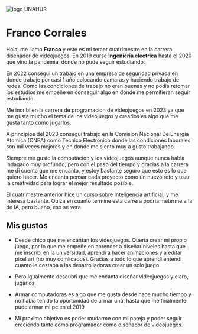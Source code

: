 ![logo UNAHUR](./assets/UNAHUR.png )

# Franco Corrales

Hola, me llamo **Franco** y este es mi tercer cuatrimestre en la carrera diseñador de videojuegos.
En 2019 curse **Ingenieria electrica** hasta el 2020 que vino la pandemia, donde no pude seguir estudiando.

En 2022 consegui un trabajo en una empresa de seguridad privada en donde trabaje por casi 1 año colocando camaras y haciendo trabajo de redes. Como las condiciones de trabajo no eran buenas y no podia retomar los estudios me empeñe en conseguir algo en donde me permitieran seguir estudiando.

Me incribi en la carrera de programacion de videojuegos en 2023 ya que me gusta mucho el tema de los videojuegos y crearlos es algo que me gusta tanto como jugarlos.  

A principios del 2023 consegui trabajo en la Comision Nacional De Energia Atomica (CNEA) como Tecnico Electronico donde las condiciones laborales son mil veces mejores y en donde me siento muy a gusto trabajando. 


Siempre me gusto la computacion y los videojuegos aunque nunca habia indagado muy profundo, pero con el paso del tiempo y gracias a la carrera me di cuenta que me encanta, y estoy bastante seguro que esto es lo que quiero hacer. Me encanta pensar cada proyecto como un nuevo reto y usar la creatividad para lograr el mejor resultado posible.


El cuatrimestre anterior hice un curso sobre Inteligencia artificial, y me interesa bastante. Quiza en cuanto termine esta carrera podria meterme a la de IA, pero bueno, eso se vera


## Mis gustos

- Desde chico que me encantan los videojuegos. Queria crear mi propio juego, por lo que me empeñe en aprender a diseñar niveles hasta que me inscribi en la universidad, aprendi a hacer animaciones y a editar pixel art (no muy comlicados). Gracias a todo lo que aprendi entendi cuanto le costaba a las desarrolladoras crear un solo juego. 

- Pero igualmente descubri que me encanta diseñar videojuegos y claro, jugarlos

- Armar computadoras es algo que me gusta desde hace mucho tiempo y no habia tenido la oportunidad de armar una, hasta que me finalmente pude armar mi pc en el 2019

- Mi proximo objetivo es poder mudarme con mi pareja y poder seguir creciendo tanto como programador como diseñador de videojuegos.
